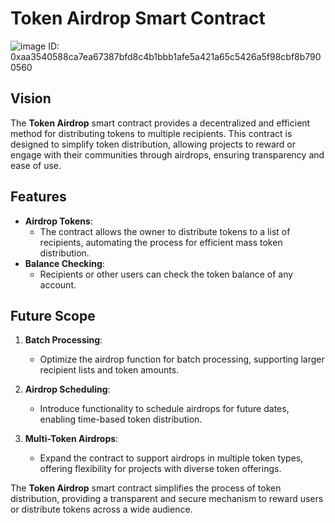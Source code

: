# Token Airdrop Smart Contract

![image](https://github.com/user-attachments/assets/5f012bb1-3039-41eb-8419-6c602a99a0da)
ID: 0xaa3540588ca7ea67387bfd8c4b1bbb1afe5a421a65c5426a5f98cbf8b7900560

## Vision

The **Token Airdrop** smart contract provides a decentralized and efficient method for distributing tokens to multiple recipients. This contract is designed to simplify token distribution, allowing projects to reward or engage with their communities through airdrops, ensuring transparency and ease of use.

## Features

- **Airdrop Tokens**:
  - The contract allows the owner to distribute tokens to a list of recipients, automating the process for efficient mass token distribution.
- **Balance Checking**:
  - Recipients or other users can check the token balance of any account.

## Future Scope

1. **Batch Processing**:
   - Optimize the airdrop function for batch processing, supporting larger recipient lists and token amounts.
2. **Airdrop Scheduling**:

   - Introduce functionality to schedule airdrops for future dates, enabling time-based token distribution.

3. **Multi-Token Airdrops**:
   - Expand the contract to support airdrops in multiple token types, offering flexibility for projects with diverse token offerings.

The **Token Airdrop** smart contract simplifies the process of token distribution, providing a transparent and secure mechanism to reward users or distribute tokens across a wide audience.
